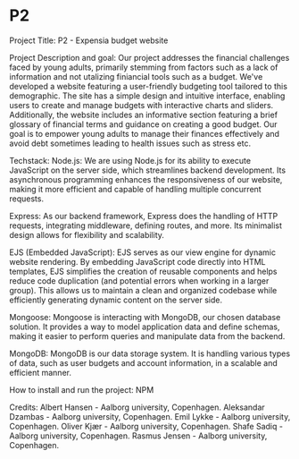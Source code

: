 # P2

Project Title:
P2 - Expensia budget website

Project Description and goal:
Our project addresses the financial challenges faced by young adults, primarily stemming from factors such as a lack of information and not utalizing finiancial tools such as a budget. We've developed a website featuring a user-friendly budgeting tool tailored to this demographic. The site has a simple design and intuitive interface, enabling users to create and manage budgets with interactive charts and sliders. Additionally, the website includes an informative section featuring a brief glossary of financial terms and guidance on creating a good budget. Our goal is to empower young adults to manage their finances effectively and avoid debt sometimes leading to health issues such as stress etc.

Techstack:
Node.js: We are using Node.js for its ability to execute JavaScript on the server side, which streamlines backend development. Its asynchronous programming enhances the responsiveness of our website, making it more efficient and capable of handling multiple concurrent requests.

Express: As our backend framework, Express does the handling of HTTP requests, integrating middleware, defining routes, and more. Its minimalist design allows for flexibility and scalability.

EJS (Embedded JavaScript): EJS serves as our view engine for dynamic website rendering. By embedding JavaScript code directly into HTML templates, EJS simplifies the creation of reusable components and helps reduce code duplication (and potential errors when working in a larger group). This allows us to maintain a clean and organized codebase while efficiently generating dynamic content on the server side.

Mongoose: Mongoose is interacting with MongoDB, our chosen database solution. It provides a way to model application data and define schemas, making it easier to perform queries and manipulate data from the backend.

MongoDB: MongoDB is our data storage system. It is handling various types of data, such as user budgets and account information, in a scalable and efficient manner.

How to install and run the project:
NPM

Credits:
Albert Hansen - Aalborg university, Copenhagen.
Aleksandar Dzambas - Aalborg university, Copenhagen.
Emil Lykke - Aalborg university, Copenhagen.
Oliver Kjær - Aalborg university, Copenhagen.
Shafe Sadiq - Aalborg university, Copenhagen.
Rasmus Jensen - Aalborg university, Copenhagen.

